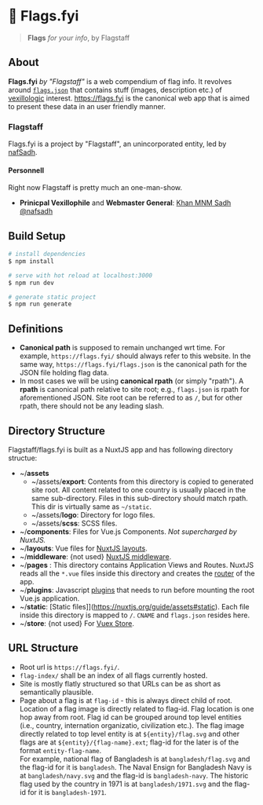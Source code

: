 # 🚩 Flags.fyi

> **Flags** _for your info_, by Flagstaff

## About

**Flags.fyi** _by "Flagstaff"_ is a web compendium of flag info. It revolves
around [`flags.json`](https://flags.fyi/flags.json) that contains stuff (images,
description etc.) of [vexillologic](https://en.wikipedia.org/wiki/Vexillology)
interest. https://flags.fyi is the canonical web app that is aimed to present
these data in an user friendly manner.

### Flagstaff

Flags.fyi is a project by "Flagstaff", an unincorporated entity, led by
[nafSadh](https://nafSadh.com).

#### Personnell

Right now Flagstaff is pretty much an one-man-show.

- **Prinicpal Vexillophile** and **Webmaster General**:
  [Khan MNM Sadh](https://nafSadh.com) [@nafsadh](https://github.com/nafSadh/)

## Build Setup

```bash
# install dependencies
$ npm install

# serve with hot reload at localhost:3000
$ npm run dev

# generate static project
$ npm run generate
```

## Definitions

- **Canonical path** is supposed to remain unchanged wrt time. For example,
  `https://flags.fyi/` should always refer to this website. In the same way,
  `https://flags.fyi/flags.json` is the canonical path for the JSON file holding
  flag data.
- In most cases we will be using **canonical rpath** (or simply "rpath"). A
  **rpath** is canonical path relative to site root; e.g., `flags.json` is rpath
  for aforementioned JSON. Site root can be referred to as `/`, but for other
  rpath, there should not be any leading slash.

## Directory Structure

Flagstaff/flags.fyi is built as a NuxtJS app and has following directory
structue:

- ~/**assets**
  - ~/assets/**export**: Contents from this directory is copied to generated
    site root. All content related to one country is usually placed in the same
    sub-directory. Files in this sub-directory should match rpath. This dir is
    virtually same as `~/static`.
  - ~/assets/**logo**: Directory for logo files.
  - ~/assets/**scss**: SCSS files.
- ~/**components**: Files for Vue.js Components. _Not supercharged by NuxtJS._
- ~/**layouts**: Vue files for
  [NuxtJS layouts](https://nuxtjs.org/guide/views#layouts).
- ~/**middleware**: {not used}
  [NuxtJS middleware](https://nuxtjs.org/guide/routing#middleware).
- ~/**pages** : This directory contains Application Views and Routes. NuxtJS
  reads all the `*.vue` files inside this directory and creates the
  [router](https://nuxtjs.org/guide/routing) of the app.
- ~/**plugins**: Javascript [plugins](https://nuxtjs.org/guide/plugins) that
  needs to run before mounting the root Vue.js application.
- ~/**static**: [Static files]](https://nuxtjs.org/guide/assets#static). Each
  file inside this directory is mapped to `/`. `CNAME` and `flags.json` resides
  here.
- ~/**store**: {not used} For [Vuex Store](https://nuxtjs.org/guide/vuex-store).

## URL Structure

- Root url is `https://flags.fyi/`.
- `flag-index/` shall be an index of all flags currently hosted.
- Site is mostly flatly structured so that URLs can be as short as semantically
  plausible.
- Page about a flag is at `flag-id` - this is always direct child of root.
  Location of a flag image is directly related to flag-id. Flag location is one
  hop away from root. Flag id can be grouped around top level entities (i.e.,
  country, internation organizatio, civilization etc.). The flag image directly
  related to top level entity is at `${entity}/flag.svg` and other flags are at
  `${entity}/{flag-name}.ext`; flag-id for the later is of the format
  `entity-flag-name`.  
  For example, national flag of Bangladesh is at `bangladesh/flag.svg` and the
  flag-id for it is `bangladesh`. The Naval Ensign for Bangladesh Navy is at
  `bangladesh/navy.svg` and the flag-id is `bangladesh-navy`. The historic flag
  used by the country in 1971 is at `bangladesh/1971.svg` and the flag-id for it
  is `bangladesh-1971`.
